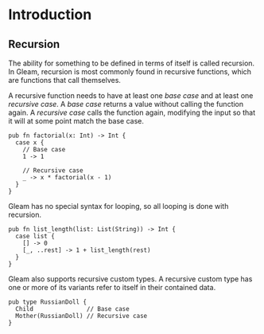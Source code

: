 # Introduction

## Recursion

The ability for something to be defined in terms of itself is called recursion. In Gleam, recursion is most commonly found in recursive functions, which are functions that call themselves.

A recursive function needs to have at least one _base case_ and at least one _recursive case_. A _base case_ returns a value without calling the function again. A _recursive case_ calls the function again, modifying the input so that it will at some point match the base case.

```gleam
pub fn factorial(x: Int) -> Int {
  case x {
    // Base case
    1 -> 1

    // Recursive case
    _ -> x * factorial(x - 1)
  }
}
```

Gleam has no special syntax for looping, so all looping is done with recursion.

```gleam
pub fn list_length(list: List(String)) -> Int {
  case list {
    [] -> 0
    [_, ..rest] -> 1 + list_length(rest)
  }
}
```

Gleam also supports recursive custom types. A recursive custom type has one or more of its variants refer to itself in their contained data.

```gleam
pub type RussianDoll {
  Child               // Base case
  Mother(RussianDoll) // Recursive case
}
```
